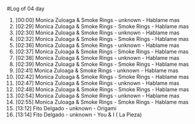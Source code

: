 #Log of 04 day

1. [00:00] Monica Zuloaga & Smoke Rings - unknown - Hablame mas
1. [02:29] Monica Zuloaga & Smoke Rings - Smoke Rings - Hablame mas
1. [02:30] Monica Zuloaga & Smoke Rings - unknown - Hablame mas
1. [02:32] Monica Zuloaga & Smoke Rings - Smoke Rings - Hablame mas
1. [02:36] Monica Zuloaga & Smoke Rings - unknown - Hablame mas
1. [02:37] Monica Zuloaga & Smoke Rings - Smoke Rings - Hablame mas
1. [02:38] Monica Zuloaga & Smoke Rings - unknown - Hablame mas
1. [02:39] Monica Zuloaga & Smoke Rings - Smoke Rings - Hablame mas
1. [02:41] Monica Zuloaga & Smoke Rings - unknown - Hablame mas
1. [02:42] Monica Zuloaga & Smoke Rings - Smoke Rings - Hablame mas
1. [02:47] Monica Zuloaga & Smoke Rings - unknown - Hablame mas
1. [02:48] Monica Zuloaga & Smoke Rings - Smoke Rings - Hablame mas
1. [02:54] Monica Zuloaga & Smoke Rings - unknown - Hablame mas
1. [02:55] Monica Zuloaga & Smoke Rings - Smoke Rings - Hablame mas
1. [13:12] Fito Delgado - unknown - Origami
1. [13:14] Fito Delgado - unknown - You & I ( La Pieza)
